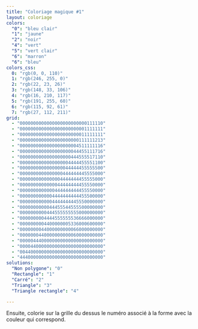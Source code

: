 ```yaml
---
title: "Coloriage magique #1"
layout: coloriage
colors:
  "0": "bleu clair"
  "1": "jaune"
  "2": "noir"
  "4": "vert"
  "5": "vert clair"
  "6": "marron"
  "6": "bleu"
colors_css:
  0: "rgb(0, 0, 110)"
  1: "rgb(246, 255, 0)"
  2: "rgb(22, 23, 26)"
  3: "rgb(148, 33, 106)"
  4: "rgb(16, 210, 117)"
  5: "rgb(191, 255, 60)"
  6: "rgb(115, 92, 61)"
  7: "rgb(27, 112, 211)"
grid:
  - "0000000000000000000000000111110"
  - "0000000000000000000000001111111"
  - "0000000000000000000000011111111"
  - "0000000000000000000000111111213"
  - "0000000000000000000004511111116"
  - "0000000000000000000044455111716"
  - "0000000000000000000444555517110"
  - "0000000000000000004444455551100"
  - "0000000000000000044444455555500"
  - "0000000000000000444444445555000"
  - "0000000000000004444444455555000"
  - "0000000000000044444444455550000"
  - "0000000000000444444444455550000"
  - "0000000000004444444444455500000"
  - "0000000000004444444445550000000"
  - "0000000000044455544555500000000"
  - "0000000000444555555555000000000"
  - "0000000004444555555536666000000"
  - "0000000004400000005336000600000"
  - "0000000044000000000066000000000"
  - "0000000440000000000060000000000"
  - "0000044400000000000000000000000"
  - "0000440000000000000000000000000"
  - "0044000000000000000000000000000"
  - "4440000000000000000000000000000"
solutions:
  "Non polygone": "0"
  "Rectangle": "1"
  "Carré": "2"
  "Triangle": "3"
  "Triangle rectangle": "4"

---
```


Ensuite, colorie sur la grille du dessus le numéro associé à la forme avec la couleur qui correspond.
